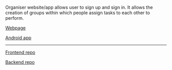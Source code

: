 Organiser website/app allows user to sign up and sign in.
It allows the creation of groups within which people assign tasks to each other to perform.

[Webpage](https://organiser2.vercel.app)

[Android app](https://organiser2.vercel.app/organiser.apk)

---

[Frontend repo](https://github.com/AleksanderWojsz/organiser_frontend)

[Backend repo](https://github.com/AleksanderWojsz/organiser_backend) 


